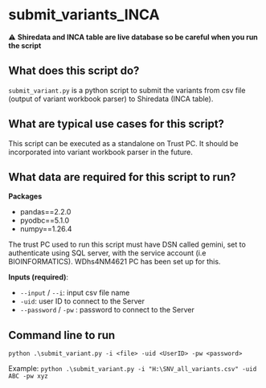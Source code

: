 # submit_variants_INCA
:warning: **Shiredata and INCA table are live database so be careful when you run the script**
## What does this script do?
`submit_variant.py` is a python script to submit the variants from csv file (output of variant workbook parser) to Shiredata (INCA table).

## What are typical use cases for this script?

This script can be executed as a standalone on Trust PC. It should be incorporated into variant workbook parser in the future.

## What data are required for this script to run?
**Packages**
- pandas==2.2.0
- pyodbc==5.1.0
- numpy==1.26.4

The trust PC used to run this script must have DSN called gemini, set to authenticate using SQL server, with the service account (i.e BIOINFORMATICS). WDhs4NM4621 PC has been set up for this.

**Inputs (required)**:
- `--input` / `--i`: input csv file name
- `-uid`: user ID to connect to the Server 
- `--password` / `-pw` : password to connect to the Server

## Command line to run
`python .\submit_variant.py -i <file> -uid <UserID> -pw <password>`

Example: `python .\submit_variant.py -i "H:\SNV_all_variants.csv" -uid ABC -pw xyz`
